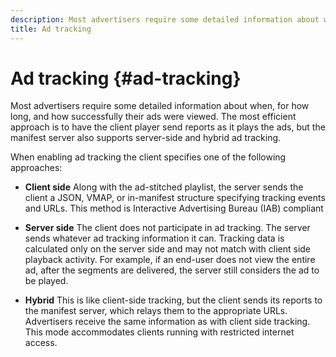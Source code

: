 ```yaml
---
description: Most advertisers require some detailed information about when, for how long, and how successfully their ads were viewed. The most efficient approach is to have the client player send reports as it plays the ads, but the manifest server also supports server-side and hybrid ad tracking.
title: Ad tracking
---
```


# Ad tracking {#ad-tracking}

Most advertisers require some detailed information about when, for how long, and how successfully their ads were viewed. The most efficient approach is to have the client player send reports as it plays the ads, but the manifest server also supports server-side and hybrid ad tracking.

When enabling ad tracking the client specifies one of the following approaches: 

* **Client side** Along with the ad-stitched playlist, the server sends the client a JSON, VMAP, or in-manifest structure specifying tracking events and URLs. This method is Interactive Advertising Bureau (IAB) compliant

* **Server side** The client does not participate in ad tracking. The server sends whatever ad tracking information it can. Tracking data is calculated only on the server side and may not match with client side playback activity. For example, if an end-user does not view the entire ad, after the segments are delivered, the server still considers the ad to be played.

* **Hybrid** This is like client-side tracking, but the client sends its reports to the manifest server, which relays them to the appropriate URLs. Advertisers receive the same information as with client side tracking. This mode accommodates clients running with restricted internet access.